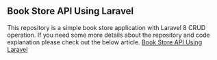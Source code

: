 ## Book Store API Using Laravel

 This repository is a simple book store application with Laravel 8 CRUD operation. If you need some more details about the repository and code explanation please check out the below article.
 [Book Store API Using Laravel](https://medium.com/p/5f2d7ae9f0fb)
